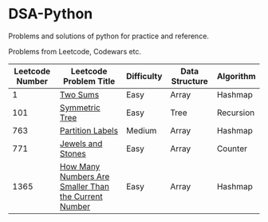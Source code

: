 # DSA-Python
Problems and solutions of python for practice and reference.

Problems from Leetcode, Codewars etc.

Leetcode Number | Leetcode Problem Title | Difficulty | Data Structure | Algorithm
---|-------------------|-----------------|-----------------|--------------
1 | [Two Sums](https://github.com/Thaarik/DSA-Python/blob/main/leetcode/1_Two_sums.py) | Easy | Array | Hashmap
101 | [Symmetric Tree](https://github.com/Thaarik/DSA-Python/blob/main/leetcode/101_Symmetric_tree.py) | Easy | Tree | Recursion
763 | [Partition Labels](https://github.com/Thaarik/DSA-Python/blob/main/leetcode/763_Partition_labels.py) | Medium | Array | Hashmap
771 | [Jewels and Stones](https://github.com/Thaarik/DSA-Python/blob/main/leetcode/771_Jewels_and_Stones.py) | Easy | Array | Counter
1365 | [How Many Numbers Are Smaller Than the Current Number](https://github.com/Thaarik/DSA-Python/blob/main/leetcode/1365_how_many_numbers_are_smaller_than_the_current_number.py) | Easy | Array | Hashmap


